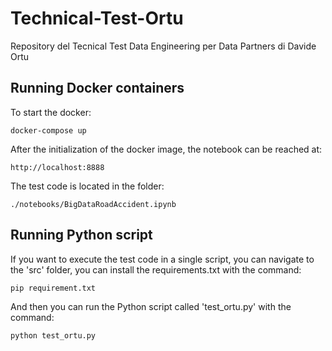 # Technical-Test-Ortu
Repository del Tecnical Test Data Engineering per Data Partners di Davide Ortu

## Running Docker containers
To start the docker:

    docker-compose up

After the initialization of the docker image, the notebook can be reached at:
    
    http://localhost:8888

The test code is located in the folder: 

    ./notebooks/BigDataRoadAccident.ipynb

## Running Python script
If you want to execute the test code in a single script, you can navigate to the 'src' folder, you can install the requirements.txt with the command:

    pip requirement.txt

And then you can run the Python script called 'test_ortu.py' with the command:

    python test_ortu.py